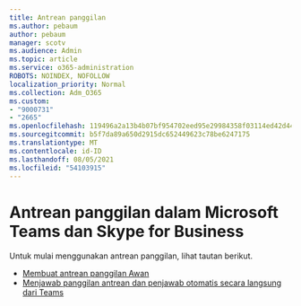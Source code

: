 ```yaml
---
title: Antrean panggilan
ms.author: pebaum
author: pebaum
manager: scotv
ms.audience: Admin
ms.topic: article
ms.service: o365-administration
ROBOTS: NOINDEX, NOFOLLOW
localization_priority: Normal
ms.collection: Adm_O365
ms.custom:
- "9000731"
- "2665"
ms.openlocfilehash: 119496a2a13b4b07bf954702eed95e29984358f03114ed42d44c26a422292836
ms.sourcegitcommit: b5f7da89a650d2915dc652449623c78be6247175
ms.translationtype: MT
ms.contentlocale: id-ID
ms.lasthandoff: 08/05/2021
ms.locfileid: "54103915"
---
```

# <a name="call-queues-in-microsoft-teams-and-skype-for-business"></a>Antrean panggilan dalam Microsoft Teams dan Skype for Business 

Untuk mulai menggunakan antrean panggilan, lihat tautan berikut.

- [Membuat antrean panggilan Awan](https://docs.microsoft.com/microsoftteams/create-a-phone-system-call-queue)
- [Menjawab panggilan antrean dan penjawab otomatis secara langsung dari Teams](https://docs.microsoft.com/microsoftteams/answer-auto-attendant-and-call-queue-calls)